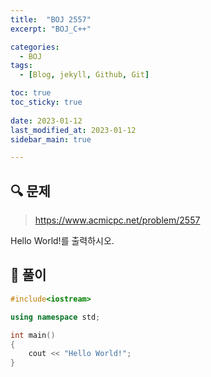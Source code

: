```yaml
---
title:  "BOJ 2557"
excerpt: "BOJ_C++"

categories:
  - BOJ
tags:
  - [Blog, jekyll, Github, Git]

toc: true
toc_sticky: true
 
date: 2023-01-12
last_modified_at: 2023-01-12
sidebar_main: true

---
```

<!--
문제 🔍
풀이 🎯 ⭕ ❌
주의할 점 🚨
짚고갈 점 ✏️
기타 🔥🌝🪐🔔
-->
## 🔍 문제
> <https://www.acmicpc.net/problem/2557>
<div class="notice" markdown="1">
Hello World!를 출력하시오.
</div>

## 🎯 풀이
```cpp
#include<iostream>

using namespace std;

int main()
{
    cout << "Hello World!";
}
```